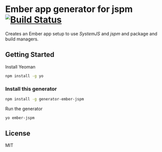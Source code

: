 # Ember app generator for jspm [![Build Status](https://secure.travis-ci.org/kristianmandrup/generator-ember-jspm.png?branch=master)](https://travis-ci.org/kristianmandrup/generator-ember-jspm)

Creates an Ember app setup to use *SystemJS* and *jspm* and package and build managers.

## Getting Started

Install Yeoman

```bash
npm install -g yo
```

### Install this generator

```bash
npm install -g generator-ember-jspm
```

Run the generator

```bash
yo ember-jspm
```

## License

MIT
